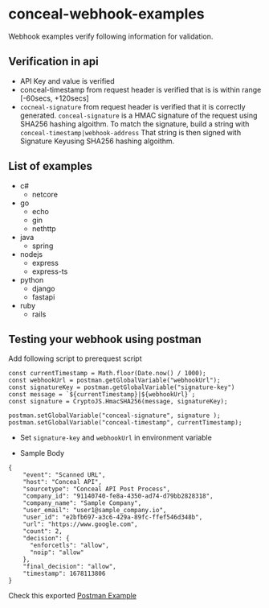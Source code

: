 # conceal-webhook-examples
Webhook examples verify following information for validation. 

## Verification in api
* API Key and value is verified
* conceal-timestamp from request header is verified that is is within range [-60secs, +120secs]
* `cocneal-signature` from request header is verified that it is correctly generated. `conceal-signature` is a HMAC signature of the request using SHA256 hashing algoithm. To match the signature, build a string with `conceal-timestamp|webhook-address` That string is then signed with Signature Keyusing SHA256 hashing algoithm.

## List of examples
* c#
  * netcore
* go
  * echo
  * gin
  * nethttp
* java
  * spring
* nodejs
  * express
  * express-ts
* python
  * django
  * fastapi
* ruby
  * rails


## Testing your webhook using postman

Add following script to prerequest script
```
const currentTimestamp = Math.floor(Date.now() / 1000);
const webhookUrl = postman.getGlobalVariable("webhookUrl");
const signatureKey = postman.getGlobalVariable("signature-key")
const message = `${currentTimestamp}|${webhookUrl}`;
const signature = CryptoJS.HmacSHA256(message, signatureKey);

postman.setGlobalVariable("conceal-signature", signature );
postman.setGlobalVariable("conceal-timestamp", currentTimestamp);
```
* Set `signature-key` and `webhookUrl` in environment variable

* Sample Body

```
{
    "event": "Scanned URL",
    "host": "Conceal API",
    "sourcetype": "Conceal API Post Process",
    "company_id": "91140740-fe8a-4350-ad74-d79bb2828318",
    "company_name": "Sample Company",
    "user_email": "user1@sample_company.io",
    "user_id": "e2bfb697-a3c6-429a-89fc-ffef546d348b",
    "url": "https://www.google.com",
    "count": 2,
    "decision": {
      "enforcetls": "allow",
      "noip": "allow"
    },
    "final_decision": "allow",
    "timestamp": 1678113806
}
```

Check this exported [Postman Example](../test-util/Webhook_Example.postman_collection.json)